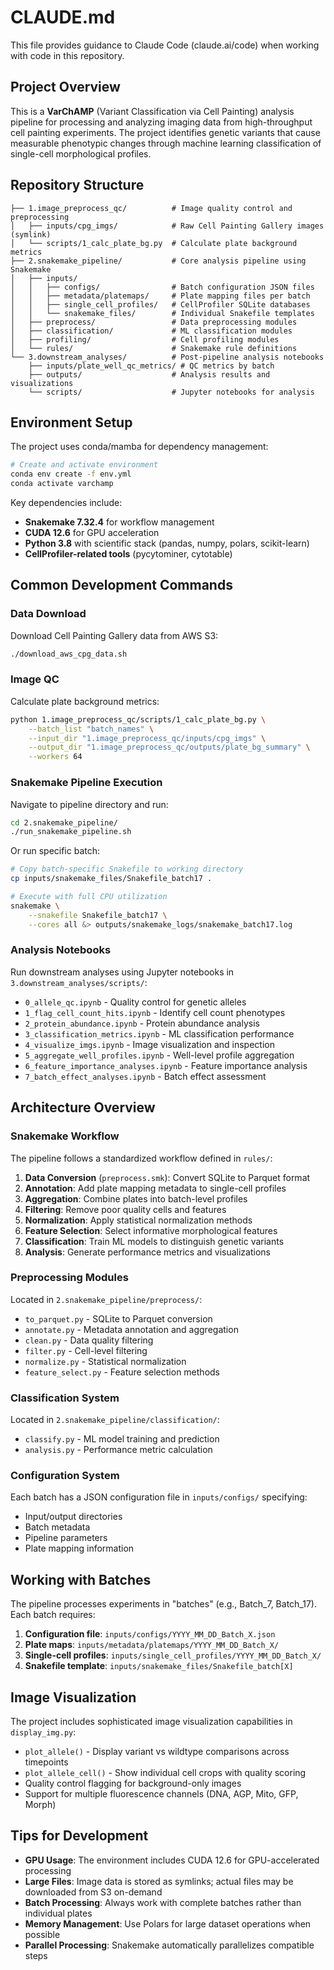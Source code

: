 # CLAUDE.md

This file provides guidance to Claude Code (claude.ai/code) when working with code in this repository.

## Project Overview

This is a **VarChAMP** (Variant Classification via Cell Painting) analysis pipeline for processing and analyzing imaging data from high-throughput cell painting experiments. The project identifies genetic variants that cause measurable phenotypic changes through machine learning classification of single-cell morphological profiles.

## Repository Structure

```
├── 1.image_preprocess_qc/          # Image quality control and preprocessing
│   ├── inputs/cpg_imgs/            # Raw Cell Painting Gallery images (symlink)
│   └── scripts/1_calc_plate_bg.py  # Calculate plate background metrics
├── 2.snakemake_pipeline/           # Core analysis pipeline using Snakemake
│   ├── inputs/
│   │   ├── configs/                # Batch configuration JSON files
│   │   ├── metadata/platemaps/     # Plate mapping files per batch
│   │   ├── single_cell_profiles/   # CellProfiler SQLite databases
│   │   └── snakemake_files/        # Individual Snakefile templates
│   ├── preprocess/                 # Data preprocessing modules
│   ├── classification/             # ML classification modules  
│   ├── profiling/                  # Cell profiling modules
│   └── rules/                      # Snakemake rule definitions
└── 3.downstream_analyses/          # Post-pipeline analysis notebooks
    ├── inputs/plate_well_qc_metrics/ # QC metrics by batch
    ├── outputs/                    # Analysis results and visualizations
    └── scripts/                    # Jupyter notebooks for analysis
```

## Environment Setup

The project uses conda/mamba for dependency management:

```bash
# Create and activate environment
conda env create -f env.yml
conda activate varchamp
```

Key dependencies include:
- **Snakemake 7.32.4** for workflow management
- **CUDA 12.6** for GPU acceleration  
- **Python 3.8** with scientific stack (pandas, numpy, polars, scikit-learn)
- **CellProfiler-related tools** (pycytominer, cytotable)

## Common Development Commands

### Data Download
Download Cell Painting Gallery data from AWS S3:
```bash
./download_aws_cpg_data.sh
```

### Image QC
Calculate plate background metrics:
```bash
python 1.image_preprocess_qc/scripts/1_calc_plate_bg.py \
    --batch_list "batch_names" \
    --input_dir "1.image_preprocess_qc/inputs/cpg_imgs" \
    --output_dir "1.image_preprocess_qc/outputs/plate_bg_summary" \
    --workers 64
```

### Snakemake Pipeline Execution
Navigate to pipeline directory and run:
```bash
cd 2.snakemake_pipeline/
./run_snakemake_pipeline.sh
```

Or run specific batch:
```bash
# Copy batch-specific Snakefile to working directory
cp inputs/snakemake_files/Snakefile_batch17 .

# Execute with full CPU utilization
snakemake \
    --snakefile Snakefile_batch17 \
    --cores all &> outputs/snakemake_logs/snakemake_batch17.log
```

### Analysis Notebooks
Run downstream analyses using Jupyter notebooks in `3.downstream_analyses/scripts/`:
- `0_allele_qc.ipynb` - Quality control for genetic alleles
- `1_flag_cell_count_hits.ipynb` - Identify cell count phenotypes
- `2_protein_abundance.ipynb` - Protein abundance analysis
- `3_classification_metrics.ipynb` - ML classification performance
- `4_visualize_imgs.ipynb` - Image visualization and inspection
- `5_aggregate_well_profiles.ipynb` - Well-level profile aggregation
- `6_feature_importance_analyses.ipynb` - Feature importance analysis
- `7_batch_effect_analyses.ipynb` - Batch effect assessment

## Architecture Overview

### Snakemake Workflow
The pipeline follows a standardized workflow defined in `rules/`:

1. **Data Conversion** (`preprocess.smk`): Convert SQLite to Parquet format
2. **Annotation**: Add plate mapping metadata to single-cell profiles  
3. **Aggregation**: Combine plates into batch-level profiles
4. **Filtering**: Remove poor quality cells and features
5. **Normalization**: Apply statistical normalization methods
6. **Feature Selection**: Select informative morphological features
7. **Classification**: Train ML models to distinguish genetic variants
8. **Analysis**: Generate performance metrics and visualizations

### Preprocessing Modules
Located in `2.snakemake_pipeline/preprocess/`:
- `to_parquet.py` - SQLite to Parquet conversion
- `annotate.py` - Metadata annotation and aggregation
- `clean.py` - Data quality filtering
- `filter.py` - Cell-level filtering
- `normalize.py` - Statistical normalization
- `feature_select.py` - Feature selection methods

### Classification System
Located in `2.snakemake_pipeline/classification/`:
- `classify.py` - ML model training and prediction
- `analysis.py` - Performance metric calculation

### Configuration System
Each batch has a JSON configuration file in `inputs/configs/` specifying:
- Input/output directories
- Batch metadata
- Pipeline parameters
- Plate mapping information

## Working with Batches

The pipeline processes experiments in "batches" (e.g., Batch_7, Batch_17). Each batch requires:

1. **Configuration file**: `inputs/configs/YYYY_MM_DD_Batch_X.json`
2. **Plate maps**: `inputs/metadata/platemaps/YYYY_MM_DD_Batch_X/`
3. **Single-cell profiles**: `inputs/single_cell_profiles/YYYY_MM_DD_Batch_X/`
4. **Snakefile template**: `inputs/snakemake_files/Snakefile_batch[X]`

## Image Visualization

The project includes sophisticated image visualization capabilities in `display_img.py`:
- `plot_allele()` - Display variant vs wildtype comparisons across timepoints
- `plot_allele_cell()` - Show individual cell crops with quality scoring  
- Quality control flagging for background-only images
- Support for multiple fluorescence channels (DNA, AGP, Mito, GFP, Morph)

## Tips for Development

- **GPU Usage**: The environment includes CUDA 12.6 for GPU-accelerated processing
- **Large Files**: Image data is stored as symlinks; actual files may be downloaded from S3 on-demand
- **Batch Processing**: Always work with complete batches rather than individual plates
- **Memory Management**: Use Polars for large dataset operations when possible
- **Parallel Processing**: Snakemake automatically parallelizes compatible steps